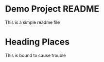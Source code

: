 # Demo Project README

This is a simple readme file
# Heading Places

This is bound to cause trouble
